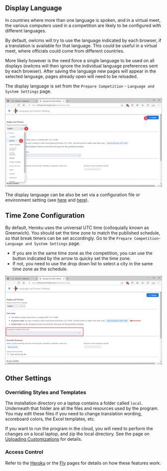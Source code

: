 ## Display Language

In countries where more than one language is spoken, and in a virtual meet, the various computers used in a competition are likely to be configured with different languages.  

By default, owlcms will try to use the language indicated by each browser, if a translation is available for that language.  This could be useful in a virtual meet, where officials could come from different countries.

More likely however is the need force a single language to be used on all displays (owlcms will then ignore the individual language preferences sent by each browser).  After saving the language new pages will appear in the selected language, pages already open will need to be reloaded.

The display language is set from the `Prepare Competition` - `Language and System Settings` page.

![010_language](img/SystemSettings/010_language.png)

The display language can be also be set via a configuration file or environment setting (see [here](Heroku#configure-your-time-zone-and-locale) and [here](LocalSetup#id=defining-the-language)).

## Time Zone Configuration

By default, Heroku uses the universal UTC time (colloquially known as Greenwich).  You should set the time zone to match the published schedule, so that break timers can be set accordingly.
Go to the `Prepare Competition`- `Language and System Settings` page. 

  - If you are in the same time zone as the competition, you can use the button indicated by the arrow to quicky set the time zone.
  - If not, you need to use the drop down list to select a city in the same time zone as the schedule.

![030_timezone](img/SystemSettings/030_timezone.png)

## Other Settings

### Overriding Styles and Templates

The installation directory on a laptop contains a folder called `local`.  Underneath that folder are all the files and resources used by the program.  You may edit these files if you need to change translation wording, scoreboard colors, the Excel templates, etc.   

If you want to run the program in the cloud, you will need to perform the changes on a local laptop, and zip the local directory.  See the page on [Uploading Customizations](UploadingLocalSettings) for details.

### Access Control

Refer to the [Heroku](Heroku) or the [Fly](Fly) pages for details on how these features work.

